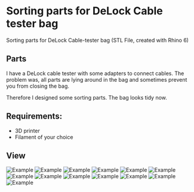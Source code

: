 # Sorting parts for DeLock Cable tester bag
Sorting parts for DeLock Cable-tester bag (STL File, created with Rhino 6) 

## Parts
I have a DeLock cable tester with some adapters to connect cables. 
The problem was, all parts are lying around in the bag 
and sometimes prevent you from closing the bag.

Therefore I designed some sorting parts. The bag looks tidy now. 

## Requirements:
* 3D printer 
* Filament of your choice

## View
![Example](iso1.jpg)
![Example](iso2.jpg)
![Example](iso3.jpg)
![Example](iso4.jpg)
![Example](20200220-DSC04946.jpg)
![Example](20200220-DSC04947.jpg)
![Example](20200220-DSC04949.jpg)
![Example](20200220-DSC04950.jpg)
![Example](20200220-DSC04953.jpg)
![Example](20200220-DSC04956.jpg)
![Example](20200220-DSC04958.jpg)
![Example](20200220-DSC04959.jpg)
![Example](20200220-DSC04961.jpg)

